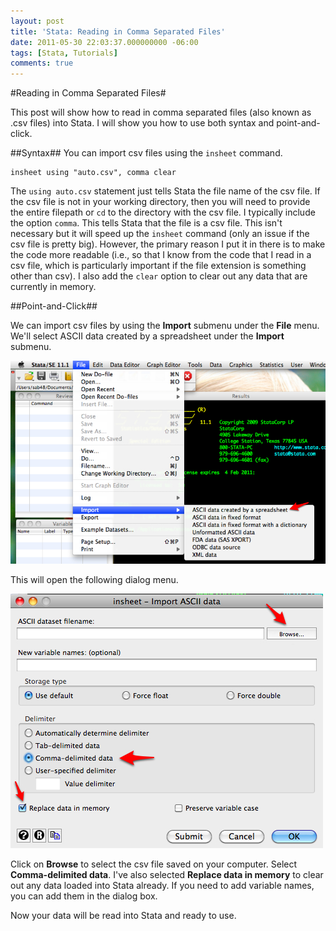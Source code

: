 ```yaml
---
layout: post
title: 'Stata: Reading in Comma Separated Files'
date: 2011-05-30 22:03:37.000000000 -06:00
tags: [Stata, Tutorials]
comments: true
---
```

#Reading in Comma Separated Files#

This post will show how to read in comma separated files (also known as .csv files) into Stata. I will show you how to use both syntax and point-and-click.

##Syntax##
You can import csv files using the `insheet` command.

	insheet using "auto.csv", comma clear
	
The `using auto.csv` statement just tells Stata the file name of the csv file. If the csv file is not in your working directory, then you will need to provide the entire filepath or `cd` to the directory with the csv file. I typically include the option `comma`. This tells Stata that the file is a csv file. This isn't necessary but it will speed up the `insheet` command (only an issue if the csv file is pretty big). However, the primary reason I put it in there is to make the code more readable (i.e., so that I know from the code that I read in a csv file, which is particularly important if the file extension is something other than csv). I also add the `clear` option to clear out any data that are currently in memory.

##Point-and-Click##

We can import csv files by using the **Import** submenu under the **File** menu. We'll select ASCII data created by a spreadsheet under the **Import** submenu.

![import_pointclick-1](/assets/import_pointclick-1.jpg)

This will open the following dialog menu.

![insheet-Import-ASCII-data](/assets/insheet-Import-ASCII-data.jpg)


Click on **Browse** to select the csv file saved on your computer. Select **Comma-delimited data**. I've also selected **Replace data in memory** to clear out any data loaded into Stata already. If you need to add variable names, you can add them in the dialog box.

Now your data will be read into Stata and ready to use.
